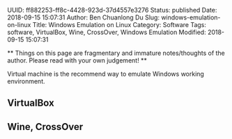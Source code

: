 UUID: ff882253-ff8c-4428-923d-37d4557e3276
Status: published
Date: 2018-09-15 15:07:31
Author: Ben Chuanlong Du
Slug: windows-emulation-on-linux
Title: Windows Emulation on Linux
Category: Software
Tags: software, VirtualBox, Wine, CrossOver, Windows Emulation
Modified: 2018-09-15 15:07:31

**
Things on this page are
fragmentary and immature notes/thoughts of the author.
Please read with your own judgement!
**

Virtual machine is the recommend way to emulate Windows working environment.

## VirtualBox 

## Wine, CrossOver
